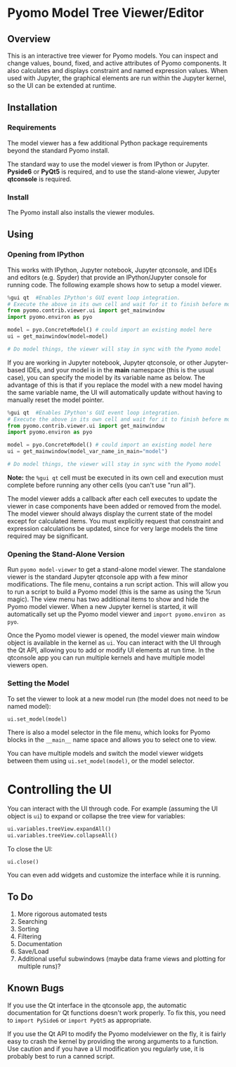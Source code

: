 # Pyomo Model Tree Viewer/Editor

## Overview
This is an interactive tree viewer for Pyomo models.  You can inspect and change
values, bound, fixed, and active attributes of Pyomo components.  It also
calculates and displays constraint and named expression values. When used with
Jupyter, the graphical elements are run within the Jupyter kernel, so the UI can
be extended at runtime. 

## Installation

### Requirements

The model viewer has a few additional Python package requirements beyond the
standard Pyomo install.

The standard way to use the model viewer is from IPython or Jupyter. **Pyside6** or 
**PyQt5** is required, and to use the stand-alone viewer, Jupyter **qtconsole** is
required.

### Install

The Pyomo install also installs the viewer modules.

## Using

### Opening from IPython

This works with IPython, Jupyter notebook, Jupyter qtconsole, and IDEs and
editors (e.g. Spyder) that provide an IPython/Jupyter console for running code.
The following example shows how to setup a model viewer.

```python
%gui qt  #Enables IPython's GUI event loop integration.
# Execute the above in its own cell and wait for it to finish before moving on.
from pyomo.contrib.viewer.ui import get_mainwindow
import pyomo.environ as pyo

model = pyo.ConcreteModel() # could import an existing model here
ui = get_mainwindow(model=model)

# Do model things, the viewer will stay in sync with the Pyomo model
```

If you are working in Jupyter notebook, Jupyter qtconsole, or other Jupyter-
based IDEs, and your model is in the __main__ namespace (this is the usual case),
you can specify the model by its variable name as below.  The advantage of this
is that if you replace the model with a new model having the same variable name,
the UI will automatically update without having to manually reset the model pointer.

```python
%gui qt  #Enables IPython's GUI event loop integration.
# Execute the above in its own cell and wait for it to finish before moving on.
from pyomo.contrib.viewer.ui import get_mainwindow
import pyomo.environ as pyo

model = pyo.ConcreteModel() # could import an existing model here
ui = get_mainwindow(model_var_name_in_main="model")

# Do model things, the viewer will stay in sync with the Pyomo model
```

**Note:** the ```%gui qt``` cell must be executed in its own cell and execution
must complete before running any other cells (you can't use "run all").

The model viewer adds a callback after each cell executes to update the viewer
in case components have been added or removed from the model. The model viewer
should always display the current state of the model except for calculated
items.  You must explicitly request that constraint and expression calculations
be updated, since for very large models the time required may be significant.

### Opening the Stand-Alone Version

Run ```pyomo model-viewer``` to get a stand-alone model viewer. The standalone
viewer is the standard Jupyter qtconsole app with a few minor modifications. The
file menu, contains a run script action. This will allow you to run a script
to build a Pyomo model (this is the same as using the %run magic). The view 
menu has two additional items to show and hide the Pyomo model viewer. When a 
new Jupyter kernel is started, it will automatically set up the Pyomo model 
viewer and ```import pyomo.environ as pyo```.

Once the Pyomo model viewer is opened, the model viewer main window object is
available in the kernel as ```ui```. You can interact with the UI through the
Qt API, allowing you to add or modify UI elements at run time. In the qtconsole
app you can run multiple kernels and have multiple model viewers open. 

### Setting the Model

To set the viewer to look at a new model run (the model does not need to be
  named model):

```python
ui.set_model(model)
```

There is also a model selector in the file menu, which looks for Pyomo blocks in
the ```__main__``` name space and allows you to select one to view.

You can have multiple models and switch the model viewer widgets between them
using ```ui.set_model(model)```, or the model selector.

# Controlling the UI

You can interact with the UI through code. For example (assuming the UI object
is ```ui```) to expand or collapse the tree view for variables:

```python
ui.variables.treeView.expandAll()
ui.variables.treeView.collapseAll()
```

To close the UI:

```
ui.close()
```

You can even add widgets and customize the interface while it is running.

## To Do

1. More rigorous automated tests
2. Searching
3. Sorting
4. Filtering
5. Documentation
6. Save/Load
7. Additional useful subwindows (maybe data frame views and plotting for
  multiple runs)?

## Known Bugs

If you use the Qt interface in the qtconsole app, the automatic documentation
for Qt functions doesn't work properly.  To fix this, you need to ```import PySide6``` 
or ```import PyQt5``` as appropriate.

If you use the Qt API to modify the Pyomo modelviewer on the fly, it is 
fairly easy to crash the kernel by providing the wrong arguments to a 
function.  Use caution and if you have a UI modification you regularly
use, it is probably best to run a canned script.   
